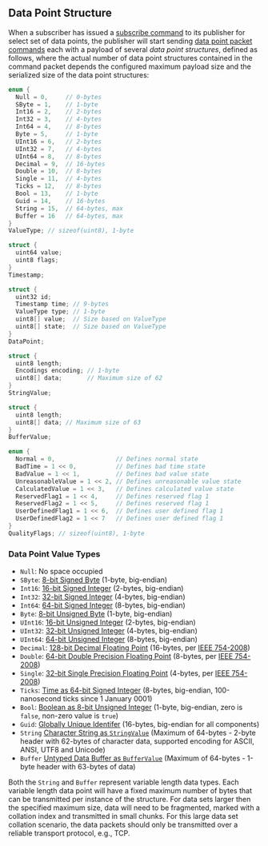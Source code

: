## Data Point Structure

When a subscriber has issued a [subscribe command](Commands.md#subscribe-command) to its publisher for select set of data points, the publisher will start sending [data point packet commands](Commands.md#data-point-packet-commands) each with a payload of several _data point structures_, defined as follows, where the actual number of data point structures contained in the command packet depends the configured maximum payload size and the serialized size of the data point structures:

```C
enum {
  Null = 0,     // 0-bytes
  SByte = 1,    // 1-byte
  Int16 = 2,    // 2-bytes
  Int32 = 3,    // 4-bytes
  Int64 = 4,    // 8-bytes
  Byte = 5,     // 1-byte
  UInt16 = 6,   // 2-bytes
  UInt32 = 7,   // 4-bytes
  UInt64 = 8,   // 8-bytes
  Decimal = 9,  // 16-bytes
  Double = 10,  // 8-bytes
  Single = 11,  // 4-bytes
  Ticks = 12,   // 8-bytes
  Bool = 13,    // 1-byte
  Guid = 14,    // 16-bytes
  String = 15,  // 64-bytes, max
  Buffer = 16   // 64-bytes, max
}
ValueType; // sizeof(uint8), 1-byte

struct {
  uint64 value;
  uint8 flags;
}
Timestamp;

struct {
  uint32 id;
  Timestamp time; // 9-bytes
  ValueType type; // 1-byte
  uint8[] value;  // Size based on ValueType
  uint8[] state;  // Size based on ValueType
}
DataPoint;

struct {
  uint8 length;
  Encodings encoding; // 1-byte
  uint8[] data;       // Maximum size of 62
}
StringValue;

struct {
  uint8 length;
  uint8[] data; // Maximum size of 63
}
BufferValue;

enum {
  Normal = 0,                 // Defines normal state
  BadTime = 1 << 0,           // Defines bad time state
  BadValue = 1 << 1,          // Defines bad value state
  UnreasonableValue = 1 << 2, // Defines unreasonable value state
  CalculatedValue = 1 << 3,   // Defines calculated value state
  ReservedFlag1 = 1 << 4,     // Defines reserved flag 1
  ReservedFlag2 = 1 << 5,     // Defines reserved flag 1
  UserDefinedFlag1 = 1 << 6,  // Defines user defined flag 1
  UserDefinedFlag2 = 1 << 7   // Defines user defined flag 1
}
QualityFlags; // sizeof(uint8), 1-byte
```

### Data Point Value Types

* `Null`: No space occupied
* `SByte`: [8-bit Signed Byte](https://en.wikipedia.org/wiki/Byte) (1-byte, big-endian)
* `Int16`: [16-bit Signed Integer](https://en.wikipedia.org/wiki/Integer_%28computer_science%29#Value_and_representation) (2-bytes, big-endian)
* `Int32`: [32-bit Signed Integer](https://en.wikipedia.org/wiki/Integer_%28computer_science%29#Value_and_representation) (4-bytes, big-endian)
* `Int64`: [64-bit Signed Integer](https://en.wikipedia.org/wiki/Integer_%28computer_science%29#Value_and_representation) (8-bytes, big-endian)
* `Byte`: [8-bit Unsigned Byte](https://en.wikipedia.org/wiki/Byte) (1-byte, big-endian)
* `UInt16`: [16-bit Unsigned Integer](https://en.wikipedia.org/wiki/Integer_%28computer_science%29#Value_and_representation) (2-bytes, big-endian)
* `UInt32`: [32-bit Unsigned Integer](https://en.wikipedia.org/wiki/Integer_%28computer_science%29#Value_and_representation) (4-bytes, big-endian)
* `UInt64`: [64-bit Unsigned Integer](https://en.wikipedia.org/wiki/Integer_%28computer_science%29#Value_and_representation) (8-bytes, big-endian)
* `Decimal`: [128-bit Decimal Floating Point](https://en.wikipedia.org/wiki/Decimal128_floating-point_format) (16-bytes, per [IEEE 754-2008](https://en.wikipedia.org/wiki/IEEE_754))
* `Double`: [64-bit Double Precision Floating Point](https://en.wikipedia.org/wiki/Double-precision_floating-point_format) (8-bytes, per [IEEE 754-2008](https://en.wikipedia.org/wiki/IEEE_754))
* `Single`: [32-bit Single Precision Floating Point](https://en.wikipedia.org/wiki/Single-precision_floating-point_format) (4-bytes, per [IEEE 754-2008](https://en.wikipedia.org/wiki/IEEE_754))
* `Ticks`: [Time as 64-bit Signed Integer](https://en.wikipedia.org/wiki/System_time) (8-bytes, big-endian, 100-nanosecond ticks since 1 January 0001)
* `Bool`: [Boolean as 8-bit Unsigned Integer](https://en.wikipedia.org/wiki/Boolean_data_type) (1-byte, big-endian, zero is `false`, non-zero value is `true`)
* `Guid`: [Globally Unique Identifer](https://en.wikipedia.org/wiki/Universally_unique_identifier) (16-bytes, big-endian for all components)
* `String` [Character String as `StringValue`](https://en.wikipedia.org/wiki/String_%28computer_science%29) (Maximum of 64-bytes - 2-byte header with 62-bytes of character data, supported encoding for ASCII, ANSI, UTF8 and Unicode)
* `Buffer` [Untyped Data Buffer as `BufferValue`](https://en.wikipedia.org/wiki/Data_buffer) (Maximum of 64-bytes - 1-byte header with 63-bytes of data)

Both the `String` and `Buffer` represent variable length data types. Each variable length data point will have a fixed maximum number of bytes that can be transmitted per instance of the structure. For data sets larger then the specified maximum size, data will need to be fragmented, marked with a collation index and transmitted in small chunks. For this large data set collation scenario, the data packets should only be transmitted over a reliable transport protocol, e.g., TCP.
